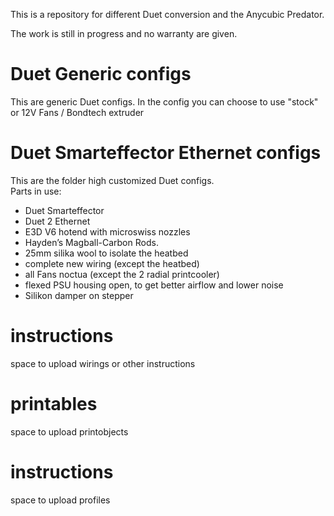 This is a repository for different Duet conversion and the Anycubic Predator.

The work is still in progress and no warranty are given.

Duet Generic configs
=============
This are generic Duet configs.  In the config you can choose to use "stock"  or 12V Fans / Bondtech extruder


Duet Smarteffector Ethernet configs
=============
This are the folder high customized Duet configs.   
Parts in use:  
* Duet Smarteffector
* Duet 2 Ethernet
* E3D V6 hotend with microswiss nozzles
* Hayden’s Magball-Carbon Rods.
* 25mm silika wool to isolate the heatbed  
* complete new wiring (except the heatbed)
* all Fans noctua (except the 2 radial printcooler)
* flexed PSU housing open, to get better airflow and lower noise
* Silikon damper on stepper


instructions
===============================
space to upload wirings or other instructions

printables
===============================
space to upload printobjects

instructions
===============================
space to upload profiles

